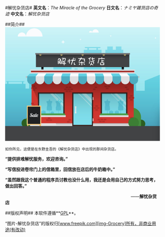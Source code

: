 #解忧杂货店#
**英文名**：*The Miracle of the Grocery*
**日文名**：*ナミヤ雑货店の奇迹*
**中文名**：*解忧杂货店*

##简介##
![解忧杂货店][Grocery]

```
如你所见，这便是在东野圭吾的《解忧杂货店》中出现的那间杂货店。
```

**“提供排难解忧服务，欢迎咨询。”**

**“写信投进卷帘门上的信箱里，回信放在店后的牛奶箱中。”**

**“虽然跟我这个普通的程序员讨教也没什么用，我还是会用自己的方式努力思考，做出回答。”**

&nbsp;&nbsp;&nbsp;&nbsp;&nbsp;&nbsp;&nbsp;&nbsp;&nbsp;&nbsp;&nbsp;&nbsp;&nbsp;&nbsp;&nbsp;&nbsp;&nbsp;&nbsp;&nbsp;&nbsp;&nbsp;&nbsp;&nbsp;&nbsp;&nbsp;&nbsp;&nbsp;&nbsp;&nbsp;&nbsp;&nbsp;&nbsp;&nbsp;&nbsp;&nbsp;&nbsp;&nbsp;&nbsp;&nbsp;&nbsp;&nbsp;&nbsp;&nbsp;&nbsp;&nbsp;&nbsp;&nbsp;&nbsp;&nbsp;&nbsp;&nbsp;&nbsp;&nbsp;&nbsp;&nbsp;&nbsp;&nbsp;&nbsp;&nbsp;&nbsp;&nbsp;&nbsp;&nbsp;&nbsp;&nbsp;&nbsp;&nbsp;&nbsp;&nbsp;&nbsp;&nbsp;&nbsp;&nbsp;&nbsp;&nbsp;&nbsp;&nbsp;&nbsp;&nbsp;&nbsp;&nbsp;&nbsp;&nbsp;&nbsp;&nbsp;&nbsp;&nbsp;&nbsp;&nbsp;&nbsp;&nbsp;&nbsp;&nbsp;&nbsp;&nbsp;&nbsp;&nbsp;&nbsp;&nbsp;&nbsp;&nbsp;&nbsp;&nbsp;&nbsp;——**解忧杂货店**

##版权声明##
本软件遵循**[GPL][txt-GPL]**。

“图片-解忧杂货店”的版权归[www.freepik.com][img-Grocery]所有，非商业用途(有改动)

[Grocery]: ./public/images/The-Miracle-of-the-Grocery.jpg "解忧杂货店"

[img-Grocery]: http://www.freepik.com/free-vector/a-boutique-exterior-view_901819.htm "Designed by Freepik"

[txt-GPL]: ./LICENSE "GPL"